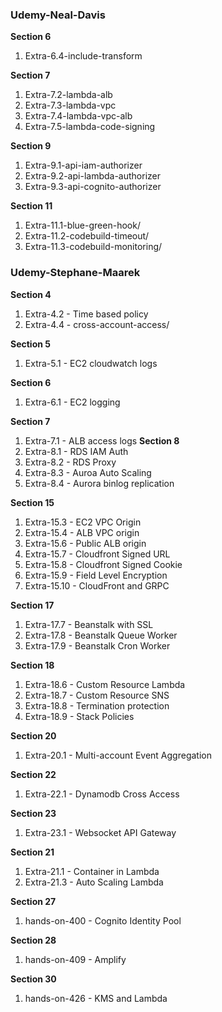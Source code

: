 ### Udemy-Neal-Davis
__Section 6__  
1. Extra-6.4-include-transform

__Section 7__  
1. Extra-7.2-lambda-alb
2. Extra-7.3-lambda-vpc
3. Extra-7.4-lambda-vpc-alb
4. Extra-7.5-lambda-code-signing

__Section 9__  
1. Extra-9.1-api-iam-authorizer
2. Extra-9.2-api-lambda-authorizer
3. Extra-9.3-api-cognito-authorizer

__Section 11__
1. Extra-11.1-blue-green-hook/
2. Extra-11.2-codebuild-timeout/
3. Extra-11.3-codebuild-monitoring/

### Udemy-Stephane-Maarek
__Section 4__
1. Extra-4.2 - Time based policy
2. Extra-4.4 - cross-account-access/

__Section 5__
1. Extra-5.1 - EC2  cloudwatch logs

__Section 6__
1. Extra-6.1 - EC2 logging

__Section 7__  
1. Extra-7.1 - ALB access logs
__Section 8__
1. Extra-8.1 - RDS IAM Auth
2. Extra-8.2 - RDS Proxy
3. Extra-8.3 - Auroa Auto Scaling
4. Extra-8.4 - Aurora binlog replication

__Section 15__  
1. Extra-15.3 - EC2 VPC Origin
2. Extra-15.4 - ALB VPC origin
3. Extra-15.6 - Public ALB origin
4. Extra-15.7 - Cloudfront Signed URL
5. Extra-15.8 - Cloudfront Signed Cookie
6. Extra-15.9 - Field Level Encryption
7. Extra-15.10 - CloudFront and GRPC

__Section 17__  
1. Extra-17.7 - Beanstalk with SSL
2. Extra-17.8 - Beanstalk Queue Worker
3. Extra-17.9 - Beanstalk Cron Worker

__Section 18__  
1. Extra-18.6 - Custom Resource Lambda
2. Extra-18.7 - Custom Resource SNS
3. Extra-18.8 - Termination protection
4. Extra-18.9 - Stack Policies

__Section 20__  
1. Extra-20.1 - Multi-account Event Aggregation

__Section 22__
1. Extra-22.1 - Dynamodb Cross Access

__Section 23__
1. Extra-23.1 - Websocket API Gateway

__Section 21__  
1. Extra-21.1 - Container in Lambda
2. Extra-21.3 - Auto Scaling Lambda

__Section 27__  
1. hands-on-400 - Cognito Identity Pool

__Section 28__  
1. hands-on-409 - Amplify

__Section 30__  
1. hands-on-426 - KMS and Lambda
